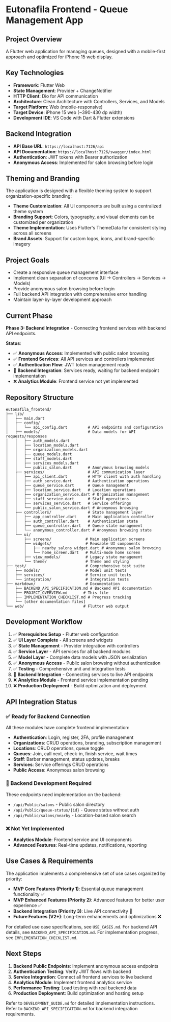 # Eutonafila Frontend - Queue Management App

## Project Overview
A Flutter web application for managing queues, designed with a mobile-first approach and optimized for iPhone 15 web display.

## Key Technologies
- **Framework**: Flutter Web
- **State Management**: Provider + ChangeNotifier
- **HTTP Client**: Dio for API communication
- **Architecture**: Clean Architecture with Controllers, Services, and Models
- **Target Platform**: Web (mobile-responsive)
- **Target Device**: iPhone 15 web (~390-430 dp width)
- **Development IDE**: VS Code with Dart & Flutter extensions

## Backend Integration
- **API Base URL**: `https://localhost:7126/api`
- **API Documentation**: `https://localhost:7126/swagger/index.html`
- **Authentication**: JWT tokens with Bearer authorization
- **Anonymous Access**: Implemented for salon browsing before login

## Theming and Branding
The application is designed with a flexible theming system to support organization-specific branding:
- **Theme Customization**: All UI components are built using a centralized theme system
- **Branding Support**: Colors, typography, and visual elements can be customized per organization
- **Theme Implementation**: Uses Flutter's ThemeData for consistent styling across all screens
- **Brand Assets**: Support for custom logos, icons, and brand-specific imagery

## Project Goals
- Create a responsive queue management interface
- Implement clean separation of concerns (UI → Controllers → Services → Models)
- Provide anonymous salon browsing before login
- Full backend API integration with comprehensive error handling
- Maintain layer-by-layer development approach

## Current Phase
**Phase 3: Backend Integration** - Connecting frontend services with backend API endpoints.

**Status**:
- ✅ **Anonymous Access**: Implemented with public salon browsing
- ✅ **Frontend Services**: All API services and controllers implemented
- ✅ **Authentication Flow**: JWT token management ready
- 🚧 **Backend Integration**: Services ready, waiting for backend endpoint implementation
- ❌ **Analytics Module**: Frontend service not yet implemented

## Repository Structure
```
eutonafila_frontend/
├── lib/
│   ├── main.dart
│   ├── config/
│   │   └── api_config.dart         # API endpoints and configuration
│   ├── models/                     # Data models for API requests/responses
│   │   ├── auth_models.dart
│   │   ├── location_models.dart
│   │   ├── organization_models.dart
│   │   ├── queue_models.dart
│   │   ├── staff_models.dart
│   │   ├── services_models.dart
│   │   └── public_salon.dart       # Anonymous browsing models
│   ├── services/                   # API communication layer
│   │   ├── api_client.dart         # HTTP client with auth handling
│   │   ├── auth_service.dart       # Authentication operations
│   │   ├── queue_service.dart      # Queue management
│   │   ├── location_service.dart   # Location operations
│   │   ├── organization_service.dart # Organization management
│   │   ├── staff_service.dart      # Staff operations
│   │   ├── services_service.dart   # Service offerings
│   │   └── public_salon_service.dart # Anonymous browsing
│   ├── controllers/                # State management layer
│   │   ├── app_controller.dart     # Main application controller
│   │   ├── auth_controller.dart    # Authentication state
│   │   ├── queue_controller.dart   # Queue state management
│   │   └── anonymous_controller.dart # Anonymous browsing state
│   └── ui/
│       ├── screens/               # Main application screens
│       ├── widgets/               # Reusable UI components
│       │   ├── nearby_salons_widget.dart # Anonymous salon browsing
│       │   └── home_screen.dart   # Multi-mode home screen
│       ├── view_models/           # Legacy state management
│       └── theme/                 # Theme and styling
├── test/                          # Comprehensive test suite
│   ├── models/                    # Model unit tests
│   ├── services/                  # Service unit tests
│   └── integration/               # Integration tests
├── markdown/                      # Documentation
│   ├── BACKEND_API_SPECIFICATION.md # Backend API documentation
│   ├── PROJECT_OVERVIEW.md       # This file
│   ├── IMPLEMENTATION_CHECKLIST.md # Progress tracking
│   └── [other documentation files]
└── web/                          # Flutter web output
```

## Development Workflow
1. ✅ **Prerequisites Setup** - Flutter web configuration
2. ✅ **UI Layer Complete** - All screens and widgets
3. ✅ **State Management** - Provider integration with controllers
4. ✅ **Service Layer** - API services for all backend modules
5. ✅ **Model Layer** - Complete data models with JSON serialization
6. ✅ **Anonymous Access** - Public salon browsing without authentication
7. ✅ **Testing** - Comprehensive unit and integration tests
8. 🚧 **Backend Integration** - Connecting services to live API endpoints
9. ❌ **Analytics Module** - Frontend service implementation pending
10. ❌ **Production Deployment** - Build optimization and deployment

## API Integration Status

### ✅ Ready for Backend Connection
All these modules have complete frontend implementation:
- **Authentication**: Login, register, 2FA, profile management
- **Organizations**: CRUD operations, branding, subscription management  
- **Locations**: CRUD operations, queue toggle
- **Queues**: Join, call next, check-in, finish service, wait times
- **Staff**: Barber management, status updates, breaks
- **Services**: Service offerings CRUD operations
- **Public Access**: Anonymous salon browsing

### 🚧 Backend Development Required
These endpoints need implementation on the backend:
- `/api/Public/salons` - Public salon directory
- `/api/Public/queue-status/{id}` - Queue status without auth
- `/api/Public/salons/nearby` - Location-based salon search

### ❌ Not Yet Implemented
- **Analytics Module**: Frontend service and UI components
- **Advanced Features**: Real-time updates, notifications, reporting

## Use Cases & Requirements
The application implements a comprehensive set of use cases organized by priority:
- **MVP Core Features (Priority 1)**: Essential queue management functionality ✅
- **MVP Enhanced Features (Priority 2)**: Advanced features for better user experience ✅
- **Backend Integration (Priority 3)**: Live API connectivity 🚧
- **Future Features (V2+)**: Long-term enhancements and optimizations ❌

For detailed use case specifications, see `USE_CASES.md`.
For backend API details, see `BACKEND_API_SPECIFICATION.md`.
For implementation progress, see `IMPLEMENTATION_CHECKLIST.md`.

## Next Steps
1. **Backend Public Endpoints**: Implement anonymous access endpoints
2. **Authentication Testing**: Verify JWT flows with backend
3. **Service Integration**: Connect all frontend services to live backend
4. **Analytics Module**: Implement frontend analytics service
5. **Performance Testing**: Load testing with real backend data
6. **Production Deployment**: Build optimization and hosting setup

Refer to `DEVELOPMENT_GUIDE.md` for detailed implementation instructions.
Refer to `BACKEND_API_SPECIFICATION.md` for backend integration requirements.
